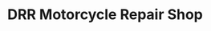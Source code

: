 ---
title: "DRR Motorcycle Repair  Shop"
url: /borongan-city/drr-motorcycle-repair-shop-real-street/
shop: motorcycle
---